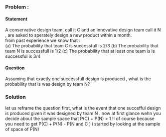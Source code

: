 ### Problem :
#### Statement 
A conservative design team, call it C and an innovative design team call it N , are asked to sperately design a new product within a month.  
from past experience we know that :  
(a) The probability that team C is successfull is 2/3
(b) The probability that team N is successfull is 1/2
(c) The probability that at least one team is is successful is 3/4
#### Question 
Assuming that exactly one successfull design is produced , what is the probability that is was design by team N?

### Solution
let us reframe the question first, what is the event that one succefful design is produced given it was designed by team N . 
now at first glance wehn you decide about the sample space that P(C) + P(N) > 1 !! of course because you need to get P(C) + P(N) - P(N and C )
i started by looking at the sample of space of P(N)